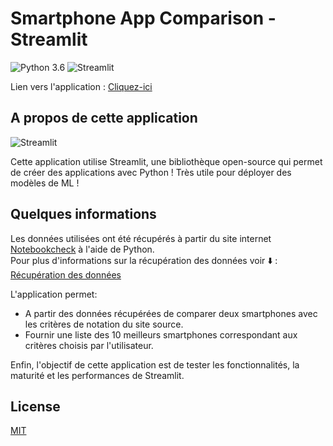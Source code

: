 # Smartphone App Comparison - Streamlit

![Python 3.6](https://img.shields.io/badge/Python-3.6-brightgreen.svg) 
![Streamlit](https://img.shields.io/badge/Streamlit-Library-orange.svg)

Lien vers l'application : [Cliquez-ici](https://share.streamlit.io/mlaajaj/smartphonecomparisonapp/main/app.py)

## A propos de cette application

![Streamlit](https://streamlit.io/images/brand/streamlit-logo-primary-colormark-darktext.png)

Cette application utilise Streamlit, une bibliothèque open-source qui permet de créer des applications avec Python ! Très utile pour déployer des modèles de ML !


## Quelques informations 

Les données utilisées ont été récupérés à partir du site internet [Notebookcheck](https://www.notebookcheck.net) à l'aide de Python.   
Pour plus d'informations sur la récupération des données voir ⬇️ :  
[Récupération des données](https://github.com/mlaajaj/Smartphone_Reviews_Scrap) 

L'application permet:
- A partir des données récupérées de comparer deux smartphones avec les critères de notation du site source. 
- Fournir une liste des 10 meilleurs smartphones correspondant aux critères choisis par l'utilisateur.

Enfin, l'objectif de cette application est de tester les fonctionnalités, la maturité et les performances de Streamlit.

## License
[MIT](https://choosealicense.com/licenses/mit/)
